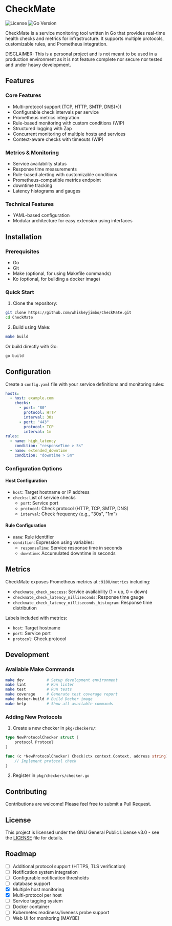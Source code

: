 # CheckMate

![License](https://img.shields.io/badge/license-GPLv3-blue.svg)
![Go Version](https://img.shields.io/badge/language-go-blue.svg)

CheckMate is a service monitoring tool written in Go that provides real-time health checks and metrics for infrastructure. It supports multiple protocols, customizable rules, and Prometheus integration.

DISCLAIMER: This is a personal project and is not meant to be used in a production environment as it is not feature complete nor secure nor tested and under heavy development. 

## Features

### Core Features
- Multi-protocol support (TCP, HTTP, SMTP, DNS(*))
- Configurable check intervals per service
- Prometheus metrics integration
- Rule-based monitoring with custom conditions (WIP)
- Structured logging with Zap
- Concurrent monitoring of multiple hosts and services
- Context-aware checks with timeouts (WIP)

### Metrics & Monitoring
- Service availability status
- Response time measurements
- Rule-based alerting with customizable conditions
- Prometheus-compatible metrics endpoint
- downtime tracking
- Latency histograms and gauges

### Technical Features
- YAML-based configuration
- Modular architecture for easy extension using interfaces

## Installation

### Prerequisites
- Go
- Git
- Make (optional, for using Makefile commands)
- Ko (optional, for building a docker image)

### Quick Start

1. Clone the repository:
```bash
git clone https://github.com/whiskeyjimbo/CheckMate.git
cd CheckMate
```

2. Build using Make:
```bash
make build
```

Or build directly with Go:
```bash
go build
```

## Configuration

Create a `config.yaml` file with your service definitions and monitoring rules:

```yaml
hosts:
  - host: example.com
    checks:
      - port: "80"
        protocol: HTTP
        interval: 30s
      - port: "443"
        protocol: TCP
        interval: 1m
rules:
  - name: high_latency
    condition: "responseTime > 5s"
  - name: extended_downtime
    condition: "downtime > 5m"
```

### Configuration Options

#### Host Configuration
- `host`: Target hostname or IP address
- `checks`: List of service checks
  - `port`: Service port
  - `protocol`: Check protocol (HTTP, TCP, SMTP, DNS)
  - `interval`: Check frequency (e.g., "30s", "1m")

#### Rule Configuration
- `name`: Rule identifier
- `condition`: Expression using variables:
  - `responseTime`: Service response time in seconds
  - `downtime`: Accumulated downtime in seconds

## Metrics

CheckMate exposes Prometheus metrics at `:9100/metrics` including:
- `checkmate_check_success`: Service availability (1 = up, 0 = down)
- `checkmate_check_latency_milliseconds`: Response time gauge
- `checkmate_check_latency_milliseconds_histogram`: Response time distribution

Labels included with metrics:
- `host`: Target hostname
- `port`: Service port
- `protocol`: Check protocol

## Development

### Available Make Commands
```bash
make dev          # Setup development environment
make lint         # Run linter
make test         # Run tests
make coverage     # Generate test coverage report
make docker-build # Build Docker image
make help         # Show all available commands
```

### Adding New Protocols

1. Create a new checker in `pkg/checkers/`:
```go
type NewProtocolChecker struct {
    protocol Protocol
}

func (c *NewProtocolChecker) Check(ctx context.Context, address string) CheckResult {
    // Implement protocol check
}
```

2. Register in `pkg/checkers/checker.go`

## Contributing

Contributions are welcome! Please feel free to submit a Pull Request.

## License

This project is licensed under the GNU General Public License v3.0 - see the [LICENSE](LICENSE) file for details.

## Roadmap

- [ ] Additional protocol support (HTTPS, TLS verification)
- [ ] Notification system integration
- [ ] Configurable notification thresholds
- [ ] database support
- [x] Multiple host monitoring
- [x] Multi-protocol per host
- [ ] Service tagging system
- [ ] Docker container
- [ ] Kubernetes readiness/liveness probe support
- [ ] Web UI for monitoring (MAYBE) 